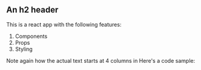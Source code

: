 ## An h2 header

This is a react app with the following features:

1.  Components
2.  Props
3.  Styling

Note again how the actual text starts at 4 columns in Here's a code sample:
